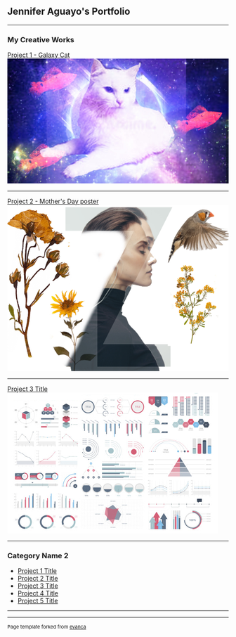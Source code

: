 ## Jennifer Aguayo's Portfolio

---

### My Creative Works 

[Project 1 - Galaxy Cat](/sample_page)
<img src="images/Galaxy Cat.jpg?raw=true"/>

---
[Project 2 - Mother's Day poster](/pdf/sample_presentation.pdf)
<img src="images/Mother's Day Poster by Jennifer Aguayo.png?raw=true"/>

---
[Project 3 Title](http://example.com/)
<img src="images/dummy_thumbnail.jpg?raw=true"/>

---

### Category Name 2

- [Project 1 Title](http://example.com/)
- [Project 2 Title](http://example.com/)
- [Project 3 Title](http://example.com/)
- [Project 4 Title](http://example.com/)
- [Project 5 Title](http://example.com/)

---




---
<p style="font-size:11px">Page template forked from <a href="https://github.com/evanca/quick-portfolio">evanca</a></p>
<!-- Remove above link if you don't want to attibute -->
